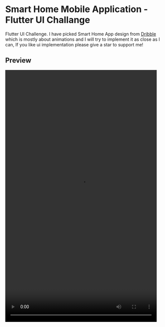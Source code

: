 # Smart Home Mobile Application - Flutter UI Challange

Flutter UI Challenge. I have picked Smart Home App design from <a href="https://dribbble.com/shots/5866368-Smart-home-Room-card" target="blank">Dribble</a> which is mostly about animations and 
I will try to implement it as close as I can, If you like ui implementation please give a star to support me!

## Preview
<video src="https://github.com/sagarprince/smart/blob/master/preview.mp4" width="480" height="800" controls preload></video>
